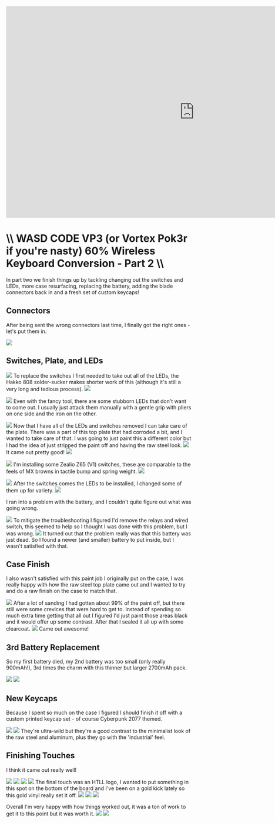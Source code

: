 <div class="video-container"><iframe width="1024" height="576" src="https://www.youtube.com/embed/oHEBsDdcXBU" title="YouTube video player" frameborder="0" allow="accelerometer; autoplay; clipboard-write; encrypted-media; gyroscope; picture-in-picture" allowfullscreen></iframe></div>

# \\\ WASD CODE VP3 (or Vortex Pok3r if you're nasty) 60% Wireless Keyboard Conversion - Part 2 \\\

In part two we finish things up by tackling changing out the switches and LEDs, more case resurfacing, replacing the battery, adding the blade connectors back in and a fresh set of custom keycaps!

## Connectors
After being sent the wrong connectors last time, I finally got the right ones - let's put them in. 

![](part2-blade.jpg)


## Switches, Plate, and LEDs

![](part2-solder.jpg)
To replace the switches I first needed to take out all of the LEDs, the Hakko 808 solder-sucker makes shorter work of this (although it's still a very long and tedious process). ![](part2-soldersucker.jpg)


![](part2-ledremoval.jpg)
Even with the fancy tool, there are some stubborn LEDs that don't want to come out. I usually just attack them manually with a gentle grip with pliers on one side and the iron on the other. 

![](part2-pcbseparation.jpg)
Now that I have all of the LEDs and switches removed I can take care of the plate. There was a part of this top plate that had corroded a bit, and I wanted to take care of that. I was going to just paint this a different color but I had the idea of just stripped the paint off and having the raw steel look. 
![](part2-sandingplate.jpg)
It came out pretty good!
![](part2-platefinish.jpg)


![](part2-zealio.jpg)
I'm installing some Zealio Z65 (V1) switches, these are comparable to the feels of MX browns in tactile bump and spring weight. 
![](part2-switchinstall.jpg)


![](part2-ledinstall.jpg)
After the switches comes the LEDs to be installed, I changed some of them up for variety. 
![](part2-ledinstall2.jpg)


I ran into a problem with the battery, and I couldn't quite figure out what was going wrong. 

![](part2-batteryissue.jpg)
To mitigate the troubleshooting I figured I'd remove the relays and wired switch, this seemed to help so I thought I was done with this problem, but I was wrong. 
![](part2-batterytest.jpg)
It turned out that the problem really was that this battery was just dead. So I found a newer (and smaller) battery to put inside, but I wasn't satisfied with that. 


## Case Finish
I also wasn't satisfied with this paint job I originally put on the case, I was really happy with how the raw steel top plate came out and I wanted to try and do a raw finish on the case to match that. 

![](part2-casesand.jpg)
After a lot of sanding I had gotten about 99% of the paint off, but there still were some crevices that were hard to get to. Instead of spending so much extra time getting that all out I figured I'd just paint those areas black and it would offer up some contrast. After that I sealed it all up with some clearcoat. 
![](part2-casepaint.jpg)
Came out awesome!


## 3rd Battery Replacement
So my first battery died, my 2nd battery was too small (only really 900mAh!), 3rd times the charm with this thinner but larger 2700mAh pack. 

![](part2-battdims.jpg)
![](part2-battinstall.jpg)


## New Keycaps
Because I spent so much on the case I figured I should finish it off with a custom printed keycap set - of course Cyberpunk 2077 themed. 

![](part2-keycaplayout.jpg)
![](part2-newkeycaps.jpg)
They're ultra-wild but they're a good contrast to the minimalist look of the raw steel and aluminum, plus they go with the 'industrial' feel. 


## Finishing Touches
I think it came out really well! 

![](part2-cp1.jpg)
![](part2-cp2.jpg)
![](part2-cp3.jpg)
![](part2-cp4.jpg)
The final touch was an HTLL logo, I wanted to put something in this spot on the bottom of the board and I've been on a gold kick lately so this gold vinyl really set it off. 
![](part2-gold.jpg)
![](part2-gold2.jpg)
![](part2-gold3.jpg)

Overall I'm very happy with how things worked out, it was a ton of work to get it to this point but it was worth it. 
![](part2-final2.jpg)
![](part2-final.jpg)

